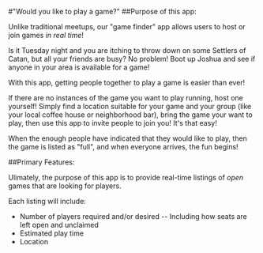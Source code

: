 #"Would you like to play a game?"
##Purpose of this app:

Unlike traditional meetups, our "game finder" app allows users to host or join
games _in real time_!

Is it Tuesday night and you are itching to throw down on some Settlers of
Catan, but all your friends are busy?  No problem!  Boot up Joshua and see
if anyone in your area is available for a game!

With this app, getting people together to play a game is easier than ever!

If there are no instances of the game you want to play running, host one
yourself!  Simply find a location suitable for your game and your group (like
your local coffee house or neighborhood bar), bring the game your want to play, then use
this app to invite people to join you!  It's that easy!

When the enough people have indicated that they would like to play, then the
game is listed as "full", and when everyone arrives, the fun begins!

##Primary Features:

Ulimately, the purpose of this app is to provide real-time listings of _open_
games that are looking for players.

Each listing will include:

- Number of players required and/or desired
-- Including how seats are left open and unclaimed
- Estimated play time
- Location


